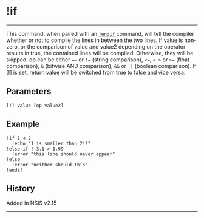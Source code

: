# !if

---

This command, when paired with an [`!endif`][1] command, will tell the compiler whether or not to compile the lines in between the two lines. If value is non-zero, or the comparison of value and value2 depending on the operator results in true, the contained lines will be compiled. Otherwise, they will be skipped. op can be either `==` or `!=` (string comparison), `<=`, `< >` or `>=` (float comparison), `&` (bitwise AND comparison), `&&` or `||` (boolean comparison). If [!] is set, return value will be switched from true to false and vice versa.

## Parameters

    [!] value [op value2]

## Example

	!if 1 < 2
	  !echo "1 is smaller than 2!!"
	!else if ! 3.1 > 1.99
	  !error "this line should never appear"
	!else
	  !error "neither should this"
	!endif

## History

Added in NSIS v2.15

---

[1]: !endif.md